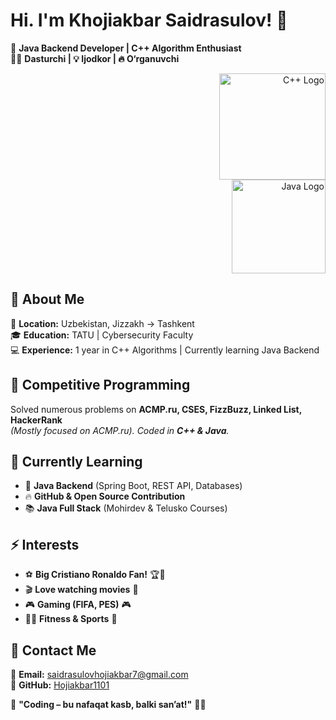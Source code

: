 # Hi. I'm Khojiakbar Saidrasulov! 👋  

🚀 **Java Backend Developer | C++ Algorithm Enthusiast**  
👨‍💻 **Dasturchi | 💡 Ijodkor | 🔥 O‘rganuvchi**  

<p align="right">
  <img src="https://upload.wikimedia.org/wikipedia/commons/1/18/ISO_C%2B%2B_Logo.svg" width="170" alt="C++ Logo">
  <br>
  <img src="https://upload.wikimedia.org/wikipedia/en/3/30/Java_programming_language_logo.svg" width="150" alt="Java Logo">
</p>

## 📌 About Me  
📍 **Location:** Uzbekistan, Jizzakh → Tashkent  
🎓 **Education:** TATU | Cybersecurity Faculty  
💻 **Experience:** 1 year in C++ Algorithms | Currently learning Java Backend  

## 📌 Competitive Programming  
Solved numerous problems on **ACMP.ru, CSES, FizzBuzz, Linked List, HackerRank**  
*(Mostly focused on ACMP.ru). Coded in **C++ & Java**.*  

## 🚀 Currently Learning  
- 🌱 **Java Backend** (Spring Boot, REST API, Databases)  
- 🔥 **GitHub & Open Source Contribution**  
- 📚 **Java Full Stack** (Mohirdev & Telusko Courses)  

## ⚡ Interests  
- ⚽ **Big Cristiano Ronaldo Fan!** 🏆🐐  
- 🎬 **Love watching movies** 🎥  
- 🎮 **Gaming (FIFA, PES)** 🎮  
- 🏃‍♂️ **Fitness & Sports** 💪  

## 📩 Contact Me  
📧 **Email:** saidrasulovhojiakbar7@gmail.com  
📌 **GitHub:** [Hojiakbar1101](https://github.com/Hojiakbar1101)  

🚀 **"Coding – bu nafaqat kasb, balki san’at!"** 🎨🔥  
